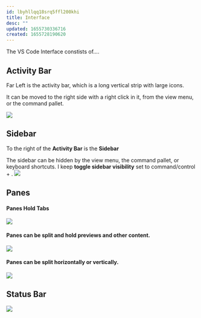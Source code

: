 ```yaml
---
id: lbyhllqq18srq5ffl200khi
title: Interface
desc: ""
updated: 1655730336716
created: 1655728190620
---
```


The VS Code Interface constists of....

## Activity Bar

Far Left is the activity bar, which is a long vertical strip with large icons.

It can be moved to the right side with a right click in it, from the view menu, or the command pallet.

![](/assets/images/2022-06-20-07-38-31.png)

## Sidebar

To the right of the **Activity Bar** is the **Sidebar**

The sidebar can be hidden by the view menu, the command pallet, or keyboard shortcuts. I keep **toggle sidebar visibility** set to command/control + \.
![](/assets/images/2022-06-20-07-41-51.png)

## Panes

#### Panes Hold Tabs

![](/assets/images/2022-06-20-07-42-58.png)

#### Panes can be split and hold previews and other content.

![](/assets/images/2022-06-20-07-44-01.png)

#### Panes can be split horizontally or vertically.

![](/assets/images/2022-06-20-08-05-33.png)

## Status Bar

![](/assets/images/2022-06-20-07-45-11.png)

